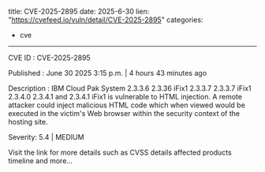  
title: CVE-2025-2895
date: 2025-6-30
lien: "https://cvefeed.io/vuln/detail/CVE-2025-2895"
categories:
  - cve
---

CVE ID : CVE-2025-2895

Published :  June 30
2025
3:15 p.m. | 4 hours
43 minutes ago

Description : IBM Cloud Pak System 2.3.3.6
2.3.36 iFix1
2.3.3.7
2.3.3.7 iFix1
2.3.4.0
2.3.4.1
and 2.3.4.1 iFix1 is vulnerable to HTML injection. A remote attacker could inject malicious HTML code
which when viewed
would be executed in the victim's Web browser within the security context of the hosting site.

Severity: 5.4 | MEDIUM

Visit the link for more details
such as CVSS details
affected products
timeline
and more...
